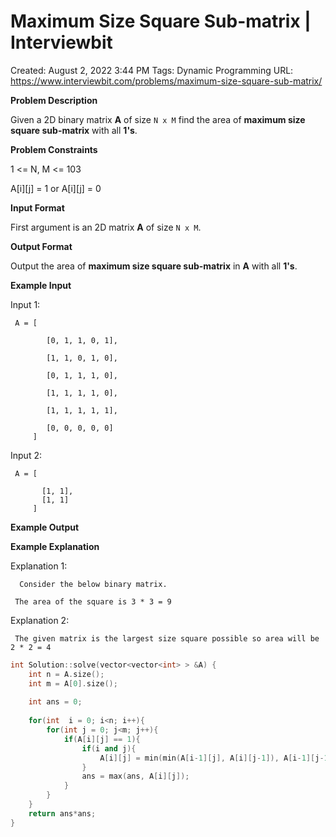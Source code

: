 # Maximum Size Square Sub-matrix | Interviewbit

Created: August 2, 2022 3:44 PM
Tags: Dynamic Programming
URL: https://www.interviewbit.com/problems/maximum-size-square-sub-matrix/

**Problem Description**

Given a 2D binary matrix **A** of size  `N x M`  find the area of **maximum size square sub-matrix** with all **1's**.

**Problem Constraints**

1 <= N, M <= 103

A[i][j] = 1 or A[i][j] = 0

**Input Format**

First argument is an 2D matrix **A** of size `N x M`.

**Output Format**

Output the area of **maximum size square sub-matrix** in **A** with all **1's**.

**Example Input**

Input 1:

```
 A = [

        [0, 1, 1, 0, 1],

        [1, 1, 0, 1, 0],

        [0, 1, 1, 1, 0],

        [1, 1, 1, 1, 0],

        [1, 1, 1, 1, 1],

        [0, 0, 0, 0, 0]
     ]

```

Input 2:

```
 A = [

       [1, 1],
       [1, 1]
     ]

```

**Example Output**

**Example Explanation**

Explanation 1:

```
  Consider the below binary matrix.

 The area of the square is 3 * 3 = 9

```

Explanation 2:

```
 The given matrix is the largest size square possible so area will be 2 * 2 = 4

```

```cpp
int Solution::solve(vector<vector<int> > &A) {
    int n = A.size();
    int m = A[0].size();
    
    int ans = 0;
        
    for(int  i = 0; i<n; i++){
        for(int j = 0; j<m; j++){
            if(A[i][j] == 1){
                if(i and j){
                    A[i][j] = min(min(A[i-1][j], A[i][j-1]), A[i-1][j-1]) + 1;
                }
                ans = max(ans, A[i][j]);
            }
        }
    }
    return ans*ans;   
}
```